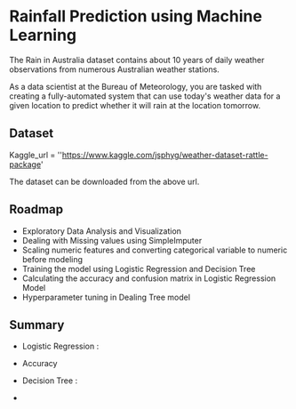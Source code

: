 # Rainfall Prediction using Machine Learning

The Rain in Australia dataset contains about 10 years of daily weather observations from numerous Australian weather stations.

As a data scientist at the Bureau of Meteorology, you are tasked with creating a fully-automated system that can use today's weather data for a given location to predict whether it will rain at the location tomorrow.
## Dataset

Kaggle_url = ''https://www.kaggle.com/jsphyg/weather-dataset-rattle-package'

The dataset can be downloaded from the above url.
## Roadmap

- Exploratory Data Analysis and Visualization
- Dealing with Missing values using SimpleImputer
- Scaling numeric features and converting categorical variable to numeric before modeling
- Training the model using Logistic Regression and Decision Tree
- Calculating the accuracy and confusion matrix in Logistic Regression Model
- Hyperparameter tuning in Dealing Tree model

## Summary

* Logistic Regression :
- Accuracy 

* Decision Tree :
-
